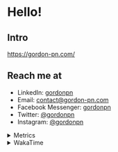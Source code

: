 # Hello!

## Intro

<https://gordon-pn.com/>

## Reach me at

- LinkedIn: [gordonpn](https://www.linkedin.com/in/gordonpn/)
- Email: [contact@gordon-pn.com](mailto:contact@gordon-pn.com)
- Facebook Messenger: [gordonpn](https://www.messenger.com/t/Gordonpn)
- Twitter: [@gordonpn](https://twitter.com/Gordonpn)
- Instagram: [@gordonpn](https://www.instagram.com/gordonpn/)

<details>
  <summary>Metrics</summary>

  <img align="center" src="https://github.com/gordonpn/gordonpn/blob/master/github-metrics.svg" alt="GitHub Metrics">

</details>

<details>
  <summary>WakaTime</summary>

  <!--START_SECTION:waka-->
📊 **This Week I Spent My Time On** 

```text
💬 Programming Languages: 
Other                    23 hrs 45 mins      █████████████████████████   98.07 % 
Java                     8 mins              ░░░░░░░░░░░░░░░░░░░░░░░░░   00.56 % 
XML                      5 mins              ░░░░░░░░░░░░░░░░░░░░░░░░░   00.40 % 
HTML                     4 mins              ░░░░░░░░░░░░░░░░░░░░░░░░░   00.28 % 
INI                      3 mins              ░░░░░░░░░░░░░░░░░░░░░░░░░   00.26 % 

🔥 Editors: 
Chrome                   12 hrs 17 mins      █████████████░░░░░░░░░░░░   50.76 % 
Slack                    5 hrs 40 mins       ██████░░░░░░░░░░░░░░░░░░░   23.44 % 
Messages                 1 hr 41 mins        ██░░░░░░░░░░░░░░░░░░░░░░░   07.00 % 
iTerm2                   1 hr 16 mins        █░░░░░░░░░░░░░░░░░░░░░░░░   05.25 % 
Firefox                  1 hr 7 mins         █░░░░░░░░░░░░░░░░░░░░░░░░   04.62 % 
```


 Last Updated on 30/10/2025 10:27:38 UTC
<!--END_SECTION:waka-->
</details>
